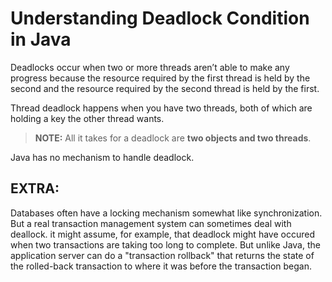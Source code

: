 # Understanding Deadlock Condition in Java

Deadlocks occur when two or more threads aren’t able to make any progress because the resource required by the first thread is held by the second and the resource required by the second thread is held by the first.

Thread deadlock happens when you have two threads, both of which are holding a key the other thread wants.

> **NOTE:** All it takes for a deadlock are **two objects and two threads**.

Java has no mechanism to handle deadlock.

## EXTRA:

Databases often have a locking mechanism somewhat like synchronization. But a real transaction management system can sometimes deal with deallock. it might assume, for example, that deadlock might have occured when two transactions are taking too long to complete. But unlike Java, the application server can do a "transaction rollback" that returns the state of the rolled-back transaction to where it was before the transaction began.
